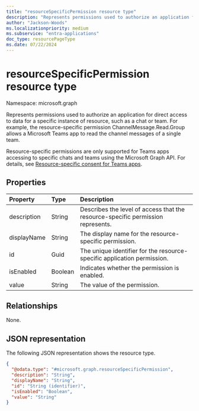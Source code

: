 ```yaml
---
title: "resourceSpecificPermission resource type"
description: "Represents permissions used to authorize an application for direct access to data for a specific instance of resource"
author: "Jackson-Woods"
ms.localizationpriority: medium
ms.subservice: "entra-applications"
doc_type: resourcePageType
ms.date: 07/22/2024
---
```


# resourceSpecificPermission resource type

Namespace: microsoft.graph

Represents permissions used to authorize an application for direct access to data for a specific instance of resource, such as a chat or team. For example, the resource-specific permission ChannelMessage.Read.Group allows a Microsoft Teams app to read the channel messages of a single team. 

Resource-specific permissions are only supported for Teams apps accessing to specific chats and teams using the Microsoft Graph API. For details, see [Resource-specific consent for Teams apps](/microsoftteams/platform/graph-api/rsc/resource-specific-consent).

## Properties

|Property|Type|Description|
|:---|:---|:---|
|description|String|Describes the level of access that the resource-specific permission represents.|
|displayName|String|The display name for the resource-specific permission.|
|id|Guid|The unique identifier for the resource-specific application permission.|
|isEnabled|Boolean|Indicates whether the permission is enabled.|
|value|String|The value of the permission.|

## Relationships

None.

## JSON representation

The following JSON representation shows the resource type.
<!-- {
  "blockType": "resource",
  "@odata.type": "microsoft.graph.resourceSpecificPermission"
}
-->
``` json
{
  "@odata.type": "#microsoft.graph.resourceSpecificPermission",
  "description": "String",
  "displayName": "String",
  "id": "String (identifier)",
  "isEnabled": "Boolean",
  "value": "String"
}
```
